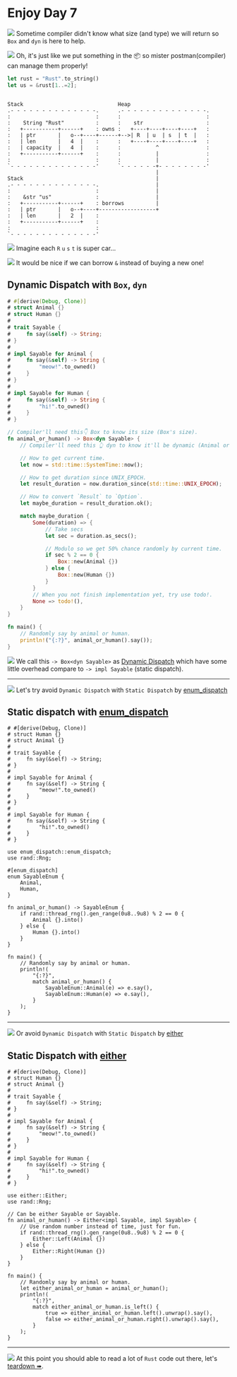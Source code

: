 # Enjoy Day 7

![](/assets/kat.png) <span class="speech-bubble">Sometime compiler didn't know what size (and type) we will return so `Box` and `dyn` is here to help.</span>

![](/assets/duck.png) <span class="speech-bubble">Oh, it's just like we put something in the 📦 so mister postman(compiler) can manage them properly!</span>

```rust
let rust = "Rust".to_string()
let us = &rust[1..=2];
```

```bob

Stack                              Heap
.- - - - - - - - - - - - - -.      .- - - - - - - - - - - - - -.
:                           :      :                           :
:    String "Rust"          :      :    str                    :
:   +-----------+------+    : owns :   +----+----+----+----+   :
:   | ptr       |   o--+----+------+-->| R  | u  | s  | t  |   :
:   | len       |   4  |    :      :   +----+----+----+----+   :
:   | capacity  |   4  |    :      :           ^               :
:   +-----------+------+    :      :           |               :
:                           :      :           |               :
`- - - - - - - - - - - - - -'      `- - - - - -+- - - - - - - -'
                                               |
Stack                                          |
.- - - - - - - - - - - - - -.                  |
:                           :                  |
:    &str "us"              :                  |
:   +-----------+------+    : borrows          |
:   | ptr       |   o--+----+------------------+
:   | len       |   2  |    :
:   +-----------+------+    :
:                           :
`- - - - - - - - - - - - - -'
```

![](/assets/kat.png) <span class="speech-bubble">Imagine each `R` `u` `s` `t` is super car...</span>

![](/assets/duck.png) <span class="speech-bubble">It would be nice if we can borrow `&` instead of buying a new one!</span>

## Dynamic Dispatch with `Box`, `dyn`

```rust
# #[derive(Debug, Clone)]
# struct Animal {}
# struct Human {}
#
# trait Sayable {
#     fn say(&self) -> String;
# }
#
# impl Sayable for Animal {
#     fn say(&self) -> String {
#         "meow!".to_owned()
#     }
# }
#
# impl Sayable for Human {
#     fn say(&self) -> String {
#         "hi!".to_owned()
#     }
# }

// Compiler'll need this👇 Box to know its size (Box's size).
fn animal_or_human() -> Box<dyn Sayable> {
    // Compiler'll need this 👆 dyn to know it'll be dynamic (Animal or Human)

    // How to get current time.
    let now = std::time::SystemTime::now();

    // How to get duration since UNIX_EPOCH.
    let result_duration = now.duration_since(std::time::UNIX_EPOCH);

    // How to convert `Result` to `Option`.
    let maybe_duration = result_duration.ok();

    match maybe_duration {
        Some(duration) => {
            // Take secs
            let sec = duration.as_secs();

            // Modulo so we get 50% chance randomly by current time.
            if sec % 2 == 0 {
                Box::new(Animal {})
            } else {
                Box::new(Human {})
            }
        }
        // When you not finish implementation yet, try use todo!.
        None => todo!(),
    }
}

fn main() {
    // Randomly say by animal or human.
    println!("{:?}", animal_or_human().say());
}
```

![](/assets/kat.png) <span class="speech-bubble">We call this `-> Box<dyn Sayable>` as [Dynamic Dispatch](https://doc.rust-lang.org/book/ch17-02-trait-objects.html#trait-objects-perform-dynamic-dispatch) which have some little overhead compare to `-> impl Sayable` (static dispatch).</span>

---

![](/assets/kat.png) <span class="speech-bubble">Let's try avoid `Dynamic Dispatch` with `Static Dispatch` by [enum_dispatch](https://crates.io/crates/enum_dispatch)</span>

## Static dispatch with [enum_dispatch](https://crates.io/crates/enum_dispatch)

```rust,no_run
# #[derive(Debug, Clone)]
# struct Human {}
# struct Animal {}
#
# trait Sayable {
#     fn say(&self) -> String;
# }
#
# impl Sayable for Animal {
#     fn say(&self) -> String {
#         "meow!".to_owned()
#     }
# }
#
# impl Sayable for Human {
#     fn say(&self) -> String {
#         "hi!".to_owned()
#     }
# }

use enum_dispatch::enum_dispatch;
use rand::Rng;

#[enum_dispatch]
enum SayableEnum {
    Animal,
    Human,
}

fn animal_or_human() -> SayableEnum {
    if rand::thread_rng().gen_range(0u8..9u8) % 2 == 0 {
        Animal {}.into()
    } else {
        Human {}.into()
    }
}

fn main() {
    // Randomly say by animal or human.
    println!(
        "{:?}",
        match animal_or_human() {
            SayableEnum::Animal(e) => e.say(),
            SayableEnum::Human(e) => e.say(),
        }
    );
}
```

---

![](/assets/kat.png) <span class="speech-bubble">Or avoid `Dynamic Dispatch` with `Static Dispatch` by [either](https://crates.io/crates/either)</span>

## Static Dispatch with [either](https://crates.io/crates/either)

```rust,no_run
# #[derive(Debug, Clone)]
# struct Human {}
# struct Animal {}
#
# trait Sayable {
#     fn say(&self) -> String;
# }
#
# impl Sayable for Animal {
#     fn say(&self) -> String {
#         "meow!".to_owned()
#     }
# }
#
# impl Sayable for Human {
#     fn say(&self) -> String {
#         "hi!".to_owned()
#     }
# }

use either::Either;
use rand::Rng;

// Can be either Sayable or Sayable.
fn animal_or_human() -> Either<impl Sayable, impl Sayable> {
    // Use random number instead of time, just for fun.
    if rand::thread_rng().gen_range(0u8..9u8) % 2 == 0 {
        Either::Left(Animal {})
    } else {
        Either::Right(Human {})
    }
}

fn main() {
    // Randomly say by animal or human.
    let either_animal_or_human = animal_or_human();
    println!(
        "{:?}",
        match either_animal_or_human.is_left() {
            true => either_animal_or_human.left().unwrap().say(),
            false => either_animal_or_human.right().unwrap().say(),
        }
    );
}
```

---

![](/assets/kat.png) <span class="speech-bubble">At this point you should able to read a lot of `Rust` code out there, let's [teardown ➠](./teardown.md).</span>

